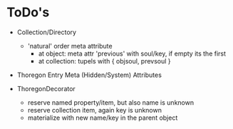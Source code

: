 ToDo's
======

- Collection/Directory
    - 'natural' order meta attribute
        - at object: meta attr 'previous' with soul/key, if empty its the first
        - at collection: tupels with { objsoul, prevsoul }

- Thoregon Entry Meta (Hidden/System) Attributes

- ThoregonDecorator
    - reserve named property/item, but also name is unknown
    - reserve collection item, again key is unknown
    - materialize with new name/key in the parent object
